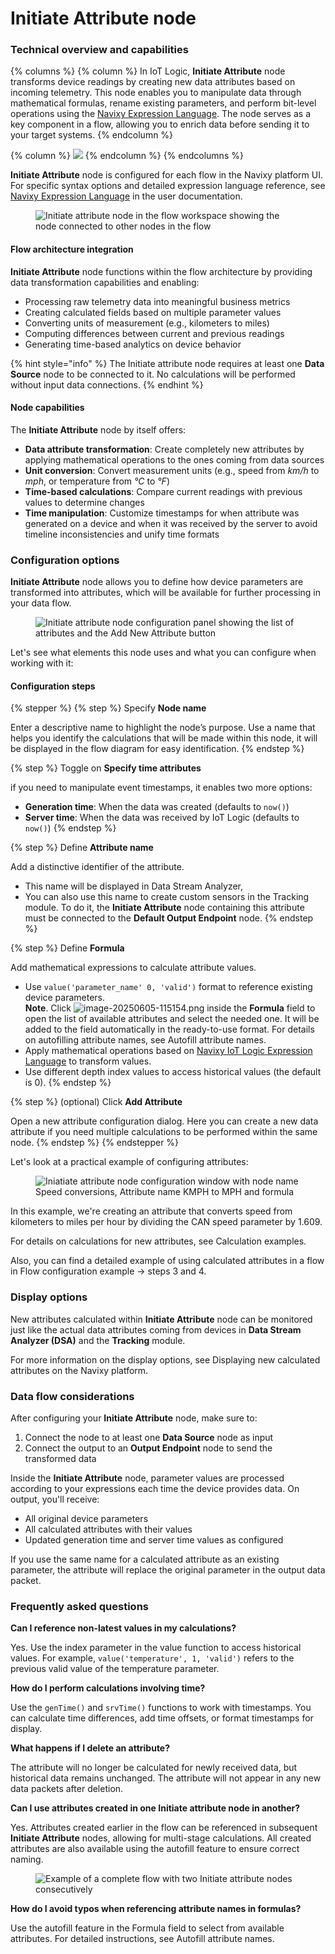 # Initiate Attribute node

### Technical overview and capabilities

{% columns %}
{% column %}
In IoT Logic, **Initiate Attribute** node transforms device readings by creating new data attributes based on incoming telemetry. This node enables you to manipulate data through mathematical formulas, rename existing parameters, and perform bit-level operations using the [Navixy Expression Language](https://app.gitbook.com/s/tx3J5BxnWyPV0nP2xr0z/technologies/navixy-iot-logic-expression-language). The node serves as a key component in a flow, allowing you to enrich data before sending it to your target systems.
{% endcolumn %}

{% column %}
![](https://2096203889-files.gitbook.io/~/files/v0/b/gitbook-x-prod.appspot.com/o/spaces%2F446mKak1zDrGv70ahuYZ%2Fuploads%2Fgit-blob-27f841121a339221e8e1d543e6ccde8db193c395%2Fimage-20250404-083140.png?alt=media)
{% endcolumn %}
{% endcolumns %}

**Initiate Attribute** node is configured for each flow in the Navixy platform UI. For specific syntax options and detailed expression language reference, see [Navixy Expression Language](https://app.gitbook.com/s/tx3J5BxnWyPV0nP2xr0z/technologies/navixy-iot-logic-expression-language) in the user documentation.

<figure><img src="https://2096203889-files.gitbook.io/~/files/v0/b/gitbook-x-prod.appspot.com/o/spaces%2F446mKak1zDrGv70ahuYZ%2Fuploads%2Fgit-blob-00bdf7c0a1b63de41d4ed076b0a5cdefcb943ccd%2FInitiate-attribute-in-flow.webp?alt=media" alt="Initiate attribute node in the flow workspace showing the node connected to other nodes in the flow"><figcaption></figcaption></figure>

#### Flow architecture integration

**Initiate Attribute** node functions within the flow architecture by providing data transformation capabilities and enabling:

* Processing raw telemetry data into meaningful business metrics
* Creating calculated fields based on multiple parameter values
* Converting units of measurement (e.g., kilometers to miles)
* Computing differences between current and previous readings
* Generating time-based analytics on device behavior

{% hint style="info" %}
The Initiate attribute node requires at least one **Data Source** node to be connected to it. No calculations will be performed without input data connections.
{% endhint %}

#### Node capabilities

The **Initiate Attribute** node by itself offers:

* **Data attribute transformation**: Create completely new attributes by applying mathematical operations to the ones coming from data sources
* **Unit conversion**: Convert measurement units (e.g., speed from _km/h_ to _mph_, or temperature from _°C_ to _°F_)
* **Time-based calculations**: Compare current readings with previous values to determine changes
* **Time manipulation**: Customize timestamps for when attribute was generated on a device and when it was received by the server to avoid timeline inconsistencies and unify time formats

### Configuration options

**Initiate Attribute** node allows you to define how device parameters are transformed into attributes, which will be available for further processing in your data flow.

<figure><img src="https://2096203889-files.gitbook.io/~/files/v0/b/gitbook-x-prod.appspot.com/o/spaces%2F446mKak1zDrGv70ahuYZ%2Fuploads%2Fgit-blob-2fd9360360cfe5c656aad630f4bcf1f57937f1ea%2Fimage-20250606-091235.png?alt=media" alt="Initiate attribute node configuration panel showing the list of attributes and the Add New Attribute button"><figcaption></figcaption></figure>

Let's see what elements this node uses and what you can configure when working with it:

#### Configuration steps

{% stepper %}
{% step %}
Specify **Node name**

Enter a descriptive name to highlight the node’s purpose. Use a name that helps you identify the calculations that will be made within this node, it will be displayed in the flow diagram for easy identification.
{% endstep %}

{% step %}
Toggle on **Specify time attributes**

if you need to manipulate event timestamps, it enables two more options:

* **Generation time**: When the data was created (defaults to `now()`)
* **Server time**: When the data was received by IoT Logic (defaults to `now()`)
{% endstep %}

{% step %}
Define **Attribute name**

Add a distinctive identifier of the attribute.

* This name will be displayed in Data Stream Analyzer,
* You can also use this name to create custom sensors in the Tracking module. To do it, the **Initiate Attribute** node containing this attribute must be connected to the **Default Output Endpoint** node.
{% endstep %}

{% step %}
Define **Formula**

Add mathematical expressions to calculate attribute values.

* Use `value('parameter_name' 0, 'valid')` format to reference existing device parameters.\
  **Note**. Click ![image-20250605-115154.png](https://2096203889-files.gitbook.io/~/files/v0/b/gitbook-x-prod.appspot.com/o/spaces%2F446mKak1zDrGv70ahuYZ%2Fuploads%2Fgit-blob-3ae9e98cb2dff10c13a5b062c8b6c161b9b038df%2Fimage-20250605-115154.png?alt=media) inside the **Formula** field to open the list of available attributes and select the needed one. It will be added to the field automatically in the ready-to-use format. For details on autofilling attribute names, see Autofill attribute names.
* Apply mathematical operations based on [Navixy IoT Logic Expression Language](https://app.gitbook.com/s/tx3J5BxnWyPV0nP2xr0z/technologies/navixy-iot-logic-expression-language) to transform values.
* Use different depth index values to access historical values (the default is 0).
{% endstep %}

{% step %}
(optional) Click **Add Attribute**

Open a new attribute configuration dialog. Here you can create a new data attribute if you need multiple calculations to be performed within the same node.
{% endstep %}
{% endstepper %}

Let's look at a practical example of configuring attributes:

<figure><img src="https://2096203889-files.gitbook.io/~/files/v0/b/gitbook-x-prod.appspot.com/o/spaces%2F446mKak1zDrGv70ahuYZ%2Fuploads%2Fgit-blob-15ef02a75483a563545b4d4ba662faaffd9abd67%2Fimage-20250606-090926.png?alt=media" alt="Iniatiate attribute node configuration window with node name Speed conversions, Attribute name KMPH to MPH and formula"><figcaption></figcaption></figure>

In this example, we're creating an attribute that converts speed from kilometers to miles per hour by dividing the CAN speed parameter by 1.609.

For details on calculations for new attributes, see Calculation examples.

Also, you can find a detailed example of using calculated attributes in a flow in Flow configuration example → steps 3 and 4.

### Display options

New attributes calculated within **Initiate Attribute** node can be monitored just like the actual data attributes coming from devices in **Data Stream Analyzer (DSA)** and the **Tracking** module.

For more information on the display options, see Displaying new calculated attributes on the Navixy platform.

### Data flow considerations

After configuring your **Initiate Attribute** node, make sure to:

1. Connect the node to at least one **Data Source** node as input
2. Connect the output to an **Output Endpoint** node to send the transformed data

Inside the **Initiate Attribute** node, parameter values are processed according to your expressions each time the device provides data. On output, you'll receive:

* All original device parameters
* All calculated attributes with their values
* Updated generation time and server time values as configured

If you use the same name for a calculated attribute as an existing parameter, the attribute will replace the original parameter in the output data packet.

### Frequently asked questions

**Can I reference non-latest values in my calculations?**

Yes. Use the index parameter in the value function to access historical values. For example, `value('temperature', 1, 'valid')` refers to the previous valid value of the temperature parameter.

**How do I perform calculations involving time?**

Use the `genTime()` and `srvTime()` functions to work with timestamps. You can calculate time differences, add time offsets, or format timestamps for display.

**What happens if I delete an attribute?**

The attribute will no longer be calculated for newly received data, but historical data remains unchanged. The attribute will not appear in any new data packets after deletion.

**Can I use attributes created in one Initiate attribute node in another?**

Yes. Attributes created earlier in the flow can be referenced in subsequent **Initiate Attribute** nodes, allowing for multi-stage calculations. All created attributes are also available using the autofill feature to ensure correct naming.

<figure><img src="https://2096203889-files.gitbook.io/~/files/v0/b/gitbook-x-prod.appspot.com/o/spaces%2F446mKak1zDrGv70ahuYZ%2Fuploads%2Fgit-blob-3387096d8cdd678b4e422a31889e3fba96ebed62%2Fimage-20250404-084039.png?alt=media" alt="Example of a complete flow with two Initiate attribute nodes consecutively"><figcaption></figcaption></figure>

**How do I avoid typos when referencing attribute names in formulas?**

Use the autofill feature in the Formula field to select from available attributes. For detailed instructions, see Autofill attribute names.
